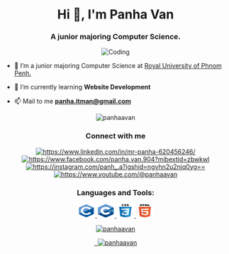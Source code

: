 <h1 align="center">Hi 👋, I'm Panha Van</h1>
<h3 align="center">A junior majoring Computer Science.</h3>
<p align="center">
  <img alt="Coding" src="https://user-images.githubusercontent.com/74038190/212741999-016fddbd-617a-4448-8042-0ecf907aea25.gif" height="450" width="450" >
</p>

- 🔭 I’m a junior majoring Computer Science at [Royal University of Phnom Penh.](https://www.rupp.edu.kh/)

- 🌱 I’m currently learning **Website Development**

- 📫 Mail to me **panha.itman@gmail.com**
<p align="center"> <img src="https://komarev.com/ghpvc/?username=panhaavan&label=Profile%20views&color=0e75b6&style=flat" alt="panhaavan" /> </p>

<h3 align="center">Connect with me</h3>
<p align="center">
<a  href="https://linkedin.com/in/https://www.linkedin.com/in/mr-panha-620456246/" 
   target="blank"><img align-item="center" src="https://raw.githubusercontent.com/rahuldkjain/github-profile-readme-generator/master/src/images/icons/Social/linked-in-alt.svg" 
   alt="https://www.linkedin.com/in/mr-panha-620456246/" height="30" width="40" />
</a>
<a href="https://fb.com/https://www.facebook.com/panha.van.904?mibextid=zbwkwl" 
   target="blank"><img align-item="center" src="https://raw.githubusercontent.com/rahuldkjain/github-profile-readme-generator/master/src/images/icons/Social/facebook.svg" 
   alt="https://www.facebook.com/panha.van.904?mibextid=zbwkwl" height="30" width="40" />
</a>
<a href="https://instagram.com/https://instagram.com/panh_.a?igshid=ngvhn2u2njq0yg==" 
   target="blank"><img align-item="center" src="https://raw.githubusercontent.com/rahuldkjain/github-profile-readme-generator/master/src/images/icons/Social/instagram.svg" 
   alt="https://instagram.com/panh_.a?igshid=ngvhn2u2njq0yg==" height="30" width="40" />
</a>
<a href="https://www.youtube.com/c/https://www.youtube.com/@panhaavan" 
   target="blank"><img align-item="center" src="https://raw.githubusercontent.com/rahuldkjain/github-profile-readme-generator/master/src/images/icons/Social/youtube.svg" 
   alt="https://www.youtube.com/@panhaavan" height="30" width="40" />
</a>
</p>
  
<h3 align="center">Languages and Tools:</h3>
<p align="center"> 
  <a href="https://www.cprogramming.com/" target="_blank" rel="noreferrer"> 
    <img src="https://raw.githubusercontent.com/devicons/devicon/master/icons/c/c-original.svg" alt="c" width="40" height="30"/> </a> 
  <a href="https://www.w3schools.com/cpp/" target="_blank" rel="noreferrer"> 
    <img src="https://raw.githubusercontent.com/devicons/devicon/master/icons/cplusplus/cplusplus-original.svg" alt="cplusplus" width="40" height="30"/> </a> 
  <a href="https://www.w3schools.com/css/" target="_blank" rel="noreferrer"> 
    <img src="https://raw.githubusercontent.com/devicons/devicon/master/icons/css3/css3-original-wordmark.svg" alt="css3"   width="40" height="30"/> </a> 
  <a href="https://www.w3.org/html/"target="_blank" rel="noreferrer"> 
    <img src="https://raw.githubusercontent.com/devicons/devicon/master/icons/html5/html5-original-wordmark.svg" alt="html5" width="40" height="30"/> </a> 
  <a href="https://developer.mozilla.org/en-US/docs/Web/JavaScript" target="_blank" rel="noreferrer"> 
</p>
    
<p align="center">
  <img  src="https://github-readme-stats.vercel.app/api/top-langs?username=panhaavan&show_icons=true&locale=en&layout=compact" alt="panhaavan" />
</p>
<p align="center">
  &nbsp;
  <img  src="https://github-readme-stats.vercel.app/api?username=panhaavan&show_icons=true&locale=en" alt="panhaavan" />
</p>
